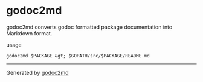 
	
# godoc2md
		
		
godoc2md converts godoc formatted package documentation into Markdown format.


usage


	godoc2md $PACKAGE &gt; $GOPATH/src/$PACKAGE/README.md


	





- - -
Generated by [godoc2md](http://godoc.org/github.com/davecheney/godoc2md)